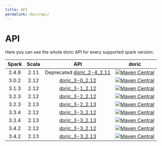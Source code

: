 ```yaml
---
title: API
permalink: docs/api/
---
```



# API

Here you can see the whole doric API for every supported spark version:

| Spark | Scala |                        API                         |                                                                                  doric                                                                                  |
|:-----:|:-----:|:--------------------------------------------------:|:-----------------------------------------------------------------------------------------------------------------------------------------------------------------------:|
| 2.4.8 | 2.11  | Deprecated [doric_2-4_2.11](spark-2.4/scala-2.11/) | [![Maven Central](https://img.shields.io/maven-central/v/org.hablapps/doric_2-4_2.11)](https://mvnrepository.com/artifact/org.hablapps/doric_2-4_2.11/0.0.7) |
| 3.0.2 | 2.12  |      [doric_3-0_2.12](spark-3.0/scala-2.12/)       | [![Maven Central](https://img.shields.io/maven-central/v/org.hablapps/doric_3-0_2.12)](https://mvnrepository.com/artifact/org.hablapps/doric_3-0_2.12/0.0.7) |
| 3.1.3 | 2.12  |      [doric_3-1_2.12](spark-3.1/scala-2.12/)       | [![Maven Central](https://img.shields.io/maven-central/v/org.hablapps/doric_3-1_2.12)](https://mvnrepository.com/artifact/org.hablapps/doric_3-1_2.12/0.0.7) |
| 3.2.3 | 2.12  |      [doric_3-2_2.12](spark-3.2/scala-2.12/)       | [![Maven Central](https://img.shields.io/maven-central/v/org.hablapps/doric_3-2_2.12)](https://mvnrepository.com/artifact/org.hablapps/doric_3-2_2.12/0.0.7) |
| 3.2.3 | 2.13  |      [doric_3-2_2.13](spark-3.2/scala-2.13/)       | [![Maven Central](https://img.shields.io/maven-central/v/org.hablapps/doric_3-2_2.13)](https://mvnrepository.com/artifact/org.hablapps/doric_3-2_2.13/0.0.7) |
| 3.3.4 | 2.12  |      [doric_3-3_2.12](spark-3.3/scala-2.12/)       | [![Maven Central](https://img.shields.io/maven-central/v/org.hablapps/doric_3-3_2.12)](https://mvnrepository.com/artifact/org.hablapps/doric_3-3_2.12/0.0.7) |
| 3.3.4 | 2.13  |      [doric_3-3_2.13](spark-3.3/scala-2.13/)       | [![Maven Central](https://img.shields.io/maven-central/v/org.hablapps/doric_3-3_2.13)](https://mvnrepository.com/artifact/org.hablapps/doric_3-3_2.13/0.0.7) |
| 3.4.2 | 2.12  |      [doric_3-3_2.12](spark-3.4/scala-2.12/)       | [![Maven Central](https://img.shields.io/maven-central/v/org.hablapps/doric_3-4_2.12)](https://mvnrepository.com/artifact/org.hablapps/doric_3-4_2.12/0.0.7) |
| 3.4.2 | 2.13  |      [doric_3-3_2.13](spark-3.4/scala-2.13/)       | [![Maven Central](https://img.shields.io/maven-central/v/org.hablapps/doric_3-4_2.13)](https://mvnrepository.com/artifact/org.hablapps/doric_3-4_2.13/0.0.7) |
